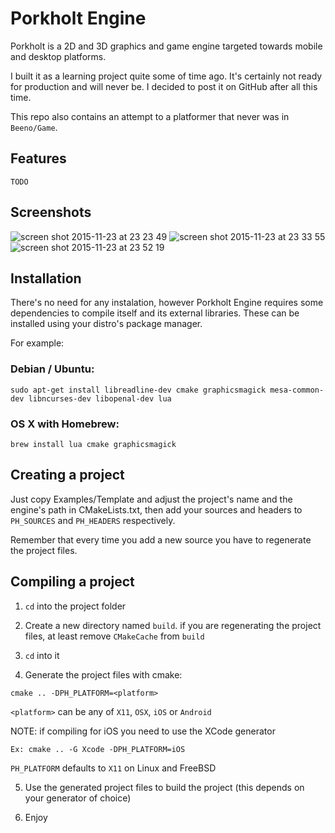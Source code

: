 # Porkholt Engine

Porkholt is a 2D and 3D graphics and game engine targeted towards mobile and desktop platforms.

I built it as a learning project quite some of time ago. It's certainly not ready for production and will never be. I decided to post it on GitHub after all this time.

This repo also contains an attempt to a platformer that never was in `Beeno/Game`.

## Features

`TODO`

## Screenshots

![screen shot 2015-11-23 at 23 23 49](https://cloud.githubusercontent.com/assets/428060/11351142/99b67ce0-923d-11e5-816b-34c233c14f4b.png)
![screen shot 2015-11-23 at 23 33 55](https://cloud.githubusercontent.com/assets/428060/11351143/99e541ec-923d-11e5-98b7-d5a718ac14c1.png)
![screen shot 2015-11-23 at 23 52 19](https://cloud.githubusercontent.com/assets/428060/11351144/99e5961a-923d-11e5-9516-4aa4dbd32d17.png)

## Installation
There's no need for any instalation, however Porkholt Engine requires some dependencies to compile itself and its external libraries. These can be installed using your distro's package manager.

For example:

### Debian / Ubuntu:
```
sudo apt-get install libreadline-dev cmake graphicsmagick mesa-common-dev libncurses-dev libopenal-dev lua
```

### OS X with Homebrew:
```
brew install lua cmake graphicsmagick
```

## Creating a project

Just copy Examples/Template and adjust the project's name and the engine's path in CMakeLists.txt, then add your sources and headers to `PH_SOURCES` and `PH_HEADERS` respectively.

Remember that every time you add a new source you have to regenerate the project files.

## Compiling a project

1. `cd` into the project folder

2. Create a new directory named `build`. if you are regenerating the project
files, at least remove `CMakeCache` from `build`

3. `cd` into it

4. Generate the project files with cmake:

  ```
  cmake .. -DPH_PLATFORM=<platform>
  ```

  `<platform>` can be any of `X11`, `OSX`, `iOS` or `Android`

  NOTE: if compiling for iOS you need to use the XCode generator
  ```
  Ex: cmake .. -G Xcode -DPH_PLATFORM=iOS
  ```

  `PH_PLATFORM` defaults to `X11` on Linux and FreeBSD

5. Use the generated project files to build the project (this depends on your
generator of choice)

6. Enjoy
